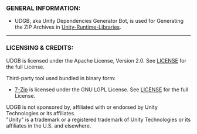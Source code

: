### GENERAL INFORMATION:

- UDGB, aka Unity Dependencies Generator Bot, is used for Generating the ZIP Archives in [Unity-Runtime-Libraries](https://github.com/LavaGang/Unity-Runtime-Libraries).

---

### LICENSING & CREDITS:

UDGB is licensed under the Apache License, Version 2.0. See [LICENSE](https://github.com/LavaGang/UDGB/blob/master/LICENSE.md) for the full License.

Third-party tool used bundled in binary form:
- [7-Zip](https://www.7-zip.org/) is licensed under the GNU LGPL License. See [LICENSE](https://www.7-zip.org/license.txt) for the full License.

UDGB is not sponsored by, affiliated with or endorsed by Unity Technologies or its affiliates.  
"Unity" is a trademark or a registered trademark of Unity Technologies or its affiliates in the U.S. and elsewhere.